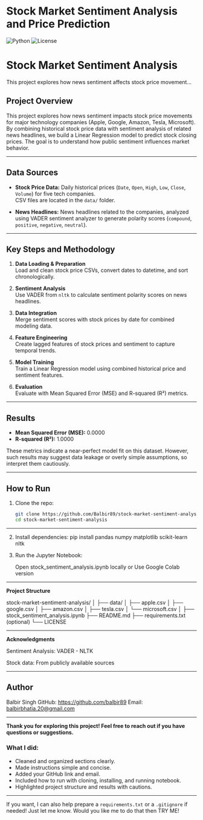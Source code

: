 # Stock Market Sentiment Analysis and Price Prediction
 
![Python](https://img.shields.io/badge/python-3.7%2B-blue)
![License](https://img.shields.io/badge/license-MIT-green)

# Stock Market Sentiment Analysis 

This project explores how news sentiment affects stock price movement...


## Project Overview

This project explores how news sentiment impacts stock price movements for major technology companies (Apple, Google, Amazon, Tesla, Microsoft). By combining historical stock price data with sentiment analysis of related news headlines, we build a Linear Regression model to predict stock closing prices. The goal is to understand how public sentiment influences market behavior.

---

## Data Sources

- **Stock Price Data:** Daily historical prices (`Date`, `Open`, `High`, `Low`, `Close`, `Volume`) for five tech companies.  
  CSV files are located in the `data/` folder.

- **News Headlines:** News headlines related to the companies, analyzed using VADER sentiment analyzer to generate polarity scores (`compound`, `positive`, `negative`, `neutral`).

---

## Key Steps and Methodology

1. **Data Loading & Preparation**  
   Load and clean stock price CSVs, convert dates to datetime, and sort chronologically.

2. **Sentiment Analysis**  
   Use VADER from `nltk` to calculate sentiment polarity scores on news headlines.

3. **Data Integration**  
   Merge sentiment scores with stock prices by date for combined modeling data.

4. **Feature Engineering**  
   Create lagged features of stock prices and sentiment to capture temporal trends.

5. **Model Training**  
   Train a Linear Regression model using combined historical price and sentiment features.

6. **Evaluation**  
   Evaluate with Mean Squared Error (MSE) and R-squared (R²) metrics.

---

## Results

- **Mean Squared Error (MSE):** 0.0000  
- **R-squared (R²):** 1.0000  

These metrics indicate a near-perfect model fit on this dataset. However, such results may suggest data leakage or overly simple assumptions, so interpret them cautiously.

---

## How to Run

1. Clone the repo:
   ```bash
   git clone https://github.com/Balbir89/stock-market-sentiment-analysis.git
   cd stock-market-sentiment-analysis

---

2. Install dependencies:
   pip install pandas numpy matplotlib scikit-learn nltk

3. Run the Jupyter Notebook:

   Open stock_sentiment_analysis.ipynb locally or
   Use Google Colab version

---

**Project Structure**

stock-market-sentiment-analysis/
│
├── data/
│   ├── apple.csv
│   ├── google.csv
│   ├── amazon.csv
│   ├── tesla.csv
│   └── microsoft.csv
│
├── stock_sentiment_analysis.ipynb
├── README.md
├── requirements.txt (optional)
└── LICENSE


---

**Acknowledgments**

Sentiment Analysis: VADER - NLTK

Stock data: From publicly available sources


---

## Author

Balbir Singh
GitHub: https://github.com/balbir89
Email: balbirbhatia.20@gmail.com


---

**Thank you for exploring this project! Feel free to reach out if you have questions or suggestions.**

### What I did:
- Cleaned and organized sections clearly.
- Made instructions simple and concise.
- Added your GitHub link and email.
- Included how to run with cloning, installing, and running notebook.
- Highlighted project structure and results with cautions.

---

If you want, I can also help prepare a `requirements.txt` or a `.gitignore` if needed! Just let me know. Would you like me to do that then TRY ME!

